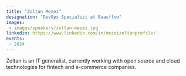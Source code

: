 ```yaml
---
title: "Zoltan Mezei"
designation: "DevOps Specialist at Baasflow"
images:
 - images/speakers/zoltan-mezei.jpg
linkedin: https://www.linkedin.com/in/mezeizoltanprofile/
events:
 - 2024
---
```


Zoltan is an IT generalist, currently working with open source and cloud technologies for fintech and e-commerce companies.